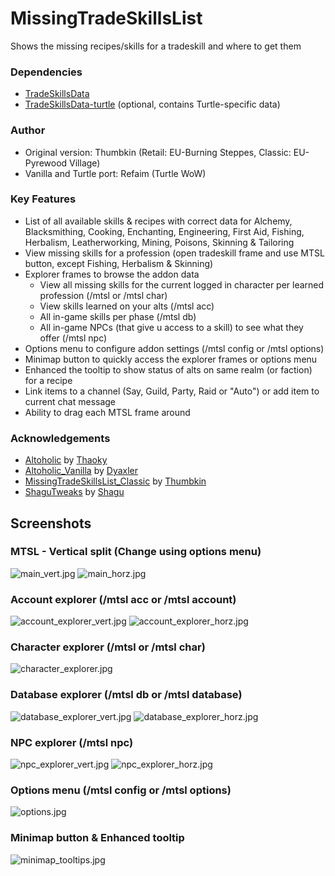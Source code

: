 # MissingTradeSkillsList
Shows the missing recipes/skills for a tradeskill and where to get them

### Dependencies
- [TradeSkillsData](https://github.com/refaim/TradeSkillsData)
- [TradeSkillsData-turtle](https://github.com/refaim/TradeSkillsData-turtle) (optional, contains Turtle-specific data)

### Author
- Original version: Thumbkin (Retail: EU-Burning Steppes, Classic: EU-Pyrewood Village)
- Vanilla and Turtle port: Refaim (Turtle WoW)

### Key Features
* List of all available skills & recipes with correct data for Alchemy, Blacksmithing, Cooking, Enchanting, Engineering, First Aid, Fishing, Herbalism, Leatherworking, Mining, Poisons, Skinning & Tailoring
* View missing skills for a profession (open tradeskill frame and use MTSL button, except Fishing, Herbalism & Skinning)
* Explorer frames to browse the addon data
  * View all missing skills for the current logged in character per learned profession (/mtsl or /mtsl char)
  * View skills learned on your alts (/mtsl acc)
  * All in-game skills per phase (/mtsl db)
  * All in-game NPCs (that give u access to a skill) to see what they offer (/mtsl npc)
* Options menu to configure addon settings (/mtsl config or /mtsl options)
* Minimap button to quickly access the explorer frames or options menu
* Enhanced the tooltip to show status of alts on same realm (or faction) for a recipe
* Link items to a channel (Say, Guild, Party, Raid or "Auto") or add item to current chat message
* Ability to drag each MTSL frame around

### Acknowledgements
- [Altoholic](https://www.curseforge.com/wow/addons/altoholic) by [Thaoky](https://legacy.curseforge.com/members/thaokyaltoholic/projects)
- [Altoholic_Vanilla](https://github.com/Dyaxler/Altoholic_Vanilla) by [Dyaxler](https://github.com/Dyaxler)
- [MissingTradeSkillsList_Classic](https://github.com/Thumbkin/MissingTradeSkillsList_Classic) by [Thumbkin](https://github.com/Thumbkin)
- [ShaguTweaks](https://github.com/shagu/ShaguTweaks) by [Shagu](https://github.com/shagu)

## Screenshots

### MTSL - Vertical split (Change using options menu)
![main_vert.jpg](screenshots/main_vert.jpg)
![main_horz.jpg](screenshots/main_horz.jpg)

### Account explorer (/mtsl acc or /mtsl account)
![account_explorer_vert.jpg](screenshots/account_explorer_vert.jpg)
![account_explorer_horz.jpg](screenshots/account_explorer_horz.jpg)

### Character explorer (/mtsl or /mtsl char)
![character_explorer.jpg](screenshots/character_explorer.jpg)

### Database explorer (/mtsl db or /mtsl database)
![database_explorer_vert.jpg](screenshots/database_explorer_vert.jpg)
![database_explorer_horz.jpg](screenshots/database_explorer_horz.jpg)

### NPC explorer (/mtsl npc)
![npc_explorer_vert.jpg](screenshots/npc_explorer_vert.jpg)
![npc_explorer_horz.jpg](screenshots/npc_explorer_horz.jpg)

### Options menu (/mtsl config or /mtsl options)
![options.jpg](screenshots/options.jpg)

### Minimap button & Enhanced tooltip
![minimap_tooltips.jpg](screenshots/minimap_tooltips.jpg)
